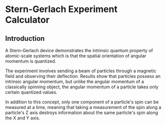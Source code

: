 Stern-Gerlach Experiment Calculator
==========================================
## Introduction
A Stern-Gerlach device demonstrates the intrinsic quantum property of atomic-scale systems which is that the spatial orientation of angular momentum is quantized. 

The experiment involves sending a beam of particles through a magnetic field and observing their deflection. Results show that particles possess an intrinsic angular momentum, but unlike the angular momentum of a classically spinning object, the angular momentum of a particle takes only certain quantized values.

In addition to this concept, only one component of a particle's spin can be measured at a time, meaning that taking a measurement of the spin along a particle's Z axis destroys information about the same particle's spin along the X and Y axis.